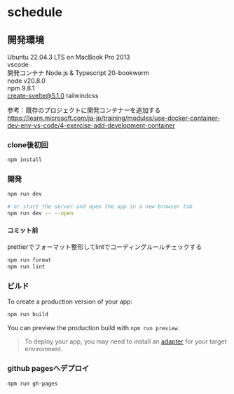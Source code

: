 # schedule

## 開発環境

Ubuntu 22.04.3 LTS on MacBook Pro 2013  
vscode  
開発コンテナ Node.js & Typescript 20-bookworm  
node v20.8.0  
npm 9.8.1  
create-svelte@5.1.0
tailwindcss

参考：既存のプロジェクトに開発コンテナーを追加する https://learn.microsoft.com/ja-jp/training/modules/use-docker-container-dev-env-vs-code/4-exercise-add-development-container

### clone後初回

```bash
npm install
```

### 開発

```bash
npm run dev

# or start the server and open the app in a new browser tab
npm run dev -- --open
```

#### コミット前

prettierでフォーマット整形してlintでコーディングルールチェックする

```bash
npm run format
npm run lint
```

### ビルド

To create a production version of your app:

```bash
npm run build
```

You can preview the production build with `npm run preview`.

> To deploy your app, you may need to install an [adapter](https://kit.svelte.dev/docs/adapters) for your target environment.

### github pagesへデプロイ

```bash
npm run gh-pages
```

